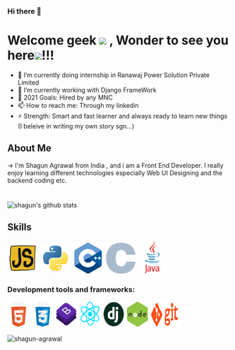 ### Hi there 👋

<h1>Welcome geek <img src="https://emojis.slackmojis.com/emojis/images/1531849430/4246/blob-sunglasses.gif?1531849430" width="30"/>
, Wonder to see you here<img src="https://raw.githubusercontent.com/MartinHeinz/MartinHeinz/master/wave.gif" width="30px">!!! </h1>

- 🔭 I’m currently doing internship in Ranawaj Power Solution Private Limited
- 🌱 I’m currently working with Django FrameWork
- 🥅 2021 Goals: Hired by any MNC
- 📫 How to reach me: Through my linkedin
- ⚡ Strength: Smart and fast learner and always ready to learn new things (I beleive in writing my own story sgn...)


<h2>About Me</h2>  
-> I'm Shagun Agrawal from India , and i am a Front End Developer. I really enjoy learning different technologies especially Web UI Designing  and the backend coding etc.
<h1></h1>

![shagun's github stats](https://github-readme-stats.vercel.app/api?username=shagun-agrawal&hide=issues&show_icons=true&theme=onedark)
<h2>Skills</h2>
<p> 
<img src="https://github.com/shagun-agrawal/shagun-agrawal/blob/main/res/js.gif" height="70">
<img src="https://raw.githubusercontent.com/devicons/devicon/master/icons/python/python-original.svg" alt="python" height="70"/>
<img src="https://raw.githubusercontent.com/devicons/devicon/master/icons/cplusplus/cplusplus-original.svg" alt="cplusplus"height="70"/>
<img src="https://raw.githubusercontent.com/devicons/devicon/master/icons/c/c-original.svg" alt="c"height="70"/>
    <img src="https://raw.githubusercontent.com/devicons/devicon/master/icons/java/java-original-wordmark.svg" alt="html5" width="65" height="75"/> 
</p>
<h3>Development tools and frameworks:</h3>
<p>
  <img src="https://github.com/shagun-agrawal/shagun-agrawal/blob/main/res/html.gif" alt="html5" width="50" height="60"/> 
  <img src="https://github.com/shagun-agrawal/shagun-agrawal/blob/main/res/css.gif" alt="html5" width="50" height="60"/> 
  <img src="https://github.com/shagun-agrawal/shagun-agrawal/blob/main/res/bootstrap.gif" alt="html5" width="50" height="60"/> 
  <img src="https://github.com/shagun-agrawal/shagun-agrawal/blob/main/res/react.gif" alt="html5" width="50" height="60"/> 
  <img src="https://github.com/shagun-agrawal/shagun-agrawal/blob/main/res/django.png" alt="html5" width="50" height="60"/> 
  <img src="https://github.com/shagun-agrawal/shagun-agrawal/blob/main/res/node.gif" alt="html5" width="50" height="60"/> 
  <img src="https://github.com/shagun-agrawal/shagun-agrawal/blob/main/res/Gir.gif" alt="html5" width="65" height="60"/> 
  
</p>


<img src="https://github-readme-stats.vercel.app/api/top-langs/?username=shagun-agrawal&langs_count=7&layout=compact&theme=onedark" alt="shagun-agrawal">
